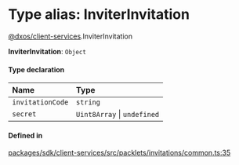 # Type alias: InviterInvitation

[@dxos/client-services](../modules/dxos_client_services.md).InviterInvitation

 **InviterInvitation**: `Object`

#### Type declaration

| Name | Type |
| :------ | :------ |
| `invitationCode` | `string` |
| `secret` | `Uint8Array` \| `undefined` |

#### Defined in

[packages/sdk/client-services/src/packlets/invitations/common.ts:35](https://github.com/dxos/dxos/blob/main/packages/sdk/client-services/src/packlets/invitations/common.ts#L35)
